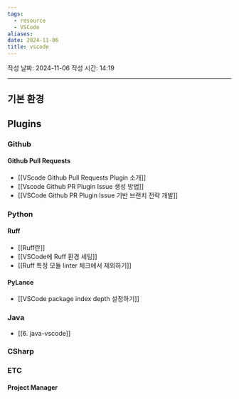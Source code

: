 ```yaml
---
tags:
  - resource
  - VSCode
aliases: 
date: 2024-11-06
title: vscode
---
```


작성 날짜: 2024-11-06
작성 시간: 14:19

---
## 기본 환경

## Plugins

### Github

#### Github Pull Requests
- [[VScode Github Pull Requests Plugin 소개]]
- [[Vscode Github PR Plugin Issue 생성 방법]]
- [[VSCode Github PR Plugin Issue 기반 브랜치 전략 개발]]

### Python

#### Ruff
- [[Ruff란]]
- [[VSCode에 Ruff 환경 세팅]]
- [[Ruff 특정 모듈 linter 체크에서 제외하기]]

#### PyLance
- [[VSCode package index depth 설정하기]]

### Java

- [[6. java-vscode]]

### CSharp



### ETC

#### Project Manager